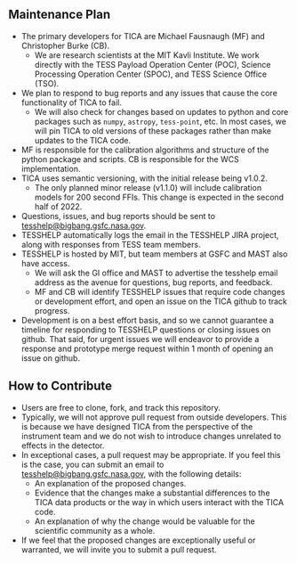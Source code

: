 ## Maintenance Plan

- The primary developers for TICA are Michael Fausnaugh (MF) and Christopher Burke (CB).  
    - We are research scientists at the MIT Kavli Institute.  We work directly with the TESS Payload Operation Center (POC), Science Processing Operation Center (SPOC), and TESS Science Office (TSO).
- We plan to respond to bug reports and any issues that cause the core functionality of TICA to fail.
    - We will also check for changes based on updates to python and core packages such as `numpy`, `astropy`, `tess-point`, etc.  In most cases, we will pin TICA to old versions of these packages rather than make updates to the TICA code.
- MF is responsible for the calibration algorithms and structure of the python package and scripts.  CB is responsible for the WCS implementation.
- TICA uses semantic versioning, with the initial release being v1.0.2.  
    - The only planned minor release (v1.1.0) will include calibration models for 200 second FFIs.  This change is expected in the second half of 2022. 
- Questions, issues, and bug reports should be sent to tesshelp@bigbang.gsfc.nasa.gov.
- TESSHELP automatically logs the email in the TESSHELP JIRA project, along with responses from TESS team members.
- TESSHELP is hosted by MIT, but team members at GSFC and MAST also have access.
   - We will ask the GI office and MAST to advertise the tesshelp email address as the avenue for questions, bug reports, and feedback.
    - MF and CB will identify TESSHELP issues that require code changes or development effort, and open an issue on the TICA github to track progress.
- Development is on a best effort basis, and so we cannot guarantee a timeline for responding to TESSHELP questions or closing issues on github.  That said, for urgent issues we will endeavor to provide a response and prototype merge request within 1 month of opening an issue on github.

## How to Contribute

- Users are free to clone, fork, and track this repository.
- Typically, we will not approve pull request from outside developers.  This is because we have designed TICA from the perspective of the instrument team and we do not wish to introduce changes unrelated to effects in the detector.  
- In exceptional cases, a pull request may be appropriate.  If you feel this is the case, you can submit an email to tesshelp@bigbang.gsfc.nasa.gov, with the following details:
    - An explanation of the proposed changes.
    - Evidence that the changes make a substantial differences to the TICA data products or the way in which users interact with the TICA code. 
    - An explanation of why the change would be valuable for the scientific community as a whole.
- If we feel that the proposed changes are exceptionally useful or warranted, we will invite you to submit a pull request.
